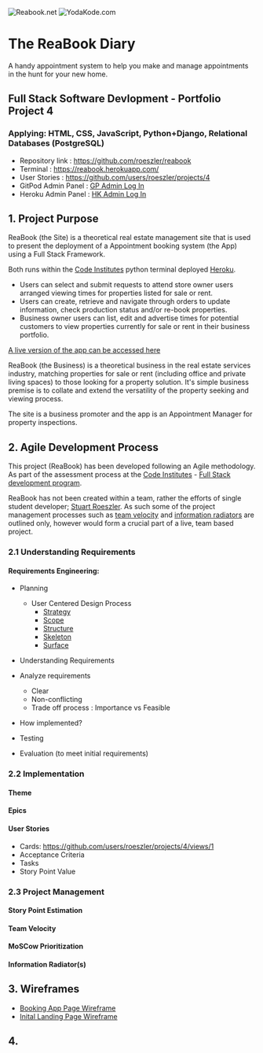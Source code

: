 ![Reabook.net](https://res.cloudinary.com/yodakode/image/upload/v1661790281/ReaBook/ReaBook_Icon_00402B_gray_szgzia.ico)
![YodaKode.com](https://res.cloudinary.com/rgcommercial/image/upload/v1660283182/static/images/yodaKode-256_wsgzti.png)

# The ReaBook Diary 
 A handy appointment system to help you make and manage appointments in the hunt for your new home.

## Full Stack Software Devlopment - Portfolio Project 4
### Applying: HTML, CSS, JavaScript, Python+Django, Relational Databases (PostgreSQL)

* Repository link : https://github.com/roeszler/reabook
* Terminal : https://reabook.herokuapp.com/
* User Stories : https://github.com/users/roeszler/projects/4
* GitPod Admin Panel : [GP Admin Log In](https://8000-roeszler-reabook-nqaw4dtiyn0.ws-eu62.gitpod.io/admin/login/)
* Heroku Admin Panel : [HK Admin Log In](https://reabook.herokuapp.com/admin/)



## 1. Project Purpose

ReaBook (the Site) is a theoretical real estate management site that is used to present the deployment of a Appointment booking system (the App) using a Full Stack Framework.

Both runs within the [Code Institutes](https://codeinstitute.net/) python terminal deployed [Heroku](https://www.heroku.com/platform).
* Users can select and submit requests to attend store owner users arranged viewing times for properties listed for sale or rent.
* Users can create, retrieve and navigate through orders to update information, check production status and/or re-book properties.
* Business owner users can list, edit and advertise times for potential customers to view properties currently for sale or rent in their business portfolio.

[A live version of the app can be accessed here](https://reabook.herokuapp.com/)

ReaBook (the Business) is a theoretical business in the real estate services industry, matching properties for sale or rent (including office and private living spaces) to those looking for a property solution. It's simple business premise is to collate and extend the versatility of the property seeking and viewing process. 

The site is a business promoter and the app is an Appointment Manager for property inspections.

<!-- 1. Install Django and the supporting libraries:

Django:

$ pip3 install django

Libraries:
$ pip3 install dj_database_url psycopg2 (PostgreSQL)
$ pip3 install dj3-cloudinary-storage  (cloudinary)
$ pip3 install psycopg2-binary  (Django side PostgreSQL)
$ pip3 install gunicorn  (Green unicorn to act as web server)
$ pip3 install django-summernote (WYSIWYG editor)
$ pip3 install django-allauth (authenticator)
$ pip3 install django-crispy-forms (control rendering of forms)

Create requirements.txt:
$ pip3 freeze --local > requirements.txt

2. Create a new Django project and App:

$ django-admin startproject project_ReaBook .
$ python3 manage.py startapp app_search -->

## 2. Agile Development Process

This project (ReaBook) has been developed following an Agile methodology. As part of the assessment process at the [Code Institutes](https://codeinstitute.net/) - [Full Stack development program](https://codeinstitute.net/se/full-stack-software-development-diploma/). 

ReaBook has not been created within a team, rather the efforts of single student developer; [Stuart Roeszler](https://www.linkedin.com/in/stuartroeszler/). As such some of the project management processes such as [team velocity](#team-velocity) and [information radiators](#information-radiators) are outlined only, however would form a crucial part of a live, team based project.
### 2.1 Understanding Requirements
#### Requirements Engineering:
* Planning
    - User Centered Design Process
        - [Strategy](static/documentation/ucd/1-strategy.md)
        - [Scope](static/documentation/ucd/2-scope.md)
        - [Structure](static/documentation/ucd/3-structure.md)
        - [Skeleton](static/documentation/ucd/4-skeleton.md)
        - [Surface](static/documentation/ucd/5-surface.md)

* Understanding Requirements 
* Analyze requirements 
    - Clear
    - Non-conflicting
    - Trade off process : Importance vs Feasible 
* How implemented?
* Testing
* Evaluation (to meet initial requirements)

### 2.2 Implementation
#### Theme
#### Epics

#### User Stories
- Cards: https://github.com/users/roeszler/projects/4/views/1
- Acceptance Criteria
- Tasks
- Story Point Value

### 2.3 Project Management
#### Story Point Estimation
#### Team Velocity
#### MoSCow Prioritization
#### Information Radiator(s)

## 3. Wireframes

* [Booking App Page Wireframe](/static/documentation/wireframes/Bookings%20Page.png)
* [Inital Landing Page Wireframe](static/documentation/wireframes/ReaBook_Index_v1.0.png)

## 4. 